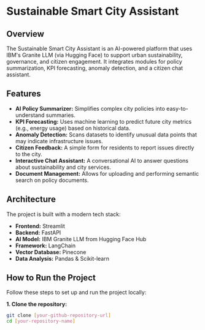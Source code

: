 # Sustainable Smart City Assistant

## Overview
The Sustainable Smart City Assistant is an AI-powered platform that uses IBM's Granite LLM (via Hugging Face) to support urban sustainability, governance, and citizen engagement. It integrates modules for policy summarization, KPI forecasting, anomaly detection, and a citizen chat assistant.

## Features
* **AI Policy Summarizer:** Simplifies complex city policies into easy-to-understand summaries.
* **KPI Forecasting:** Uses machine learning to predict future city metrics (e.g., energy usage) based on historical data.
* **Anomaly Detection:** Scans datasets to identify unusual data points that may indicate infrastructure issues.
* **Citizen Feedback:** A simple form for residents to report issues directly to the city.
* **Interactive Chat Assistant:** A conversational AI to answer questions about sustainability and city services.
* **Document Management:** Allows for uploading and performing semantic search on policy documents.

## Architecture
The project is built with a modern tech stack:
* **Frontend:** Streamlit
* **Backend:** FastAPI
* **AI Model:** IBM Granite LLM from Hugging Face Hub
* **Framework:** LangChain
* **Vector Database:** Pinecone
* **Data Analysis:** Pandas & Scikit-learn

## How to Run the Project

Follow these steps to set up and run the project locally:

**1. Clone the repository:**
   ```bash
   git clone [your-github-repository-url]
   cd [your-repository-name]
